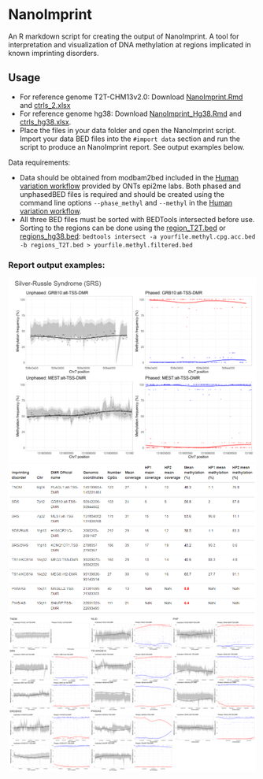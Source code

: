 # NanoImprint

An R markdown script for creating the output of NanoImprint. A tool for interpretation and visualization of DNA methylation at regions implicated in known imprinting disorders.

## Usage
* For reference genome T2T-CHM13v2.0: Download [NanoImprint.Rmd](./NanoImprint.Rmd) and [ctrls_2.xlsx](./ctrls_2.xlsx)
* For reference genome hg38: Download [NanoImprint_Hg38.Rmd](./NanoImprint_Hg38.Rmd) and [ctrls_hg38.xlsx](./ctrls_hg38.xlsx).
* Place the files in your data folder and open the NanoImprint script. Import your data BED files into the `#import data` section and run the script to produce an NanoImprint report. See output examples below.

Data requirements:
* Data should be obtained from modbam2bed included in the [Human variation workflow](https://github.com/epi2me-labs/wf-human-variation) provided by ONTs epi2me labs. Both phased and unphasedBED files is required and should be created using the command line options `--phase_methyl` and `--methyl` in the [Human variation workflow](https://github.com/epi2me-labs/wf-human-variation).
* All three BED files must be sorted with BEDTools intersected before use. Sorting to the  regions can be done using the [region_T2T.bed](./regions_T2T.bed) or [regions_hg38.bed](./regions_hg38.bed):
`bedtools intersect -a yourfile.methyl.cpg.acc.bed -b regions_T2T.bed > yourfile.methyl.filtered.bed`

### Report output examples:
![Alt text](https://github.com/carolinehey/NanoImprint/blob/main/SRS_plot.PNG)
![Alt text](https://github.com/carolinehey/NanoImprint/blob/main/table.PNG)
![Alt text](https://github.com/carolinehey/NanoImprint/blob/main/all_plots.PNG)
